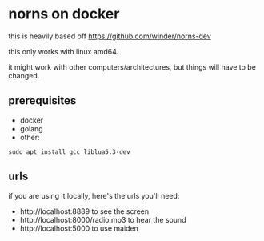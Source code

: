 # norns on docker

this is heavily based off https://github.com/winder/norns-dev

this only works with linux amd64.

it might work with other computers/architectures, but things will have to be changed.

## prerequisites

- docker
- golang
- other:

```
sudo apt install gcc liblua5.3-dev
```

## urls

if you are using it locally, here's the urls you'll need:

- http://localhost:8889 to see the screen
- http://localhost:8000/radio.mp3 to hear the sound
- http://localhost:5000 to use maiden